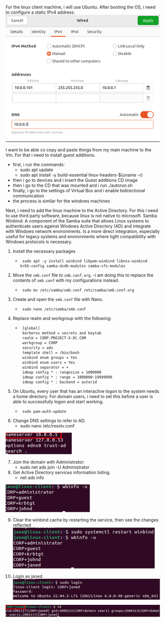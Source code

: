 For the linux client machine, i will use Ubuntu. After booting the OS, i need to configure a static IPv4 address:
![static IPv4](images/linux-setup.png)

I want to be able co copy and paste things from my main machine to the Vm. For that i need to install guest additions.
- first, i run the commands:
	- sudo apt update
	- sudo apt install -y build-essential linux-headers-$(uname -r)
- then i go to devices and i insert the Guest additions CD image
- then i go to the CD that was mounted and i run ./autorun.sh
- finally, i go to the settings of Virtual Box and i enable bidirectional communication
- the process is similar for the windows machines

Next, i need to add the linux machine to the Active Directory. For this i need to use third party software, because linux is not native to microsoft.
Samba Winbind: A component of the Samba suite that allows Linux systems to authenticate users against Windows Active Directory (AD) and integrate with Windows network environments. Is a more direct integration, especially useful for legacy systems and environments where tight compatibility with Windows protocols is necessary.

1. Install the necessary packages
	-      sudo apt -y install winbind libpam-winbind libnss-winbind krb5-config samba-dsdb-modules samba-vfs-modules
2. Move the `smb.conf` file to `smb.conf.org`. -i am doing this to replace the contents of `smb.conf` with my configurations instead.
	-      sudo mv /etc/samba/smb.conf /etc/samba/smb.conf.org
3. Create and open the `smb.conf` file with Nano.
	-      sudo nano /etc/samba/smb.conf
4. Replace realm and workgroup with the following:
	-      [global]
	       kerberos method = secrets and keytab
	       realm = CORP.PROJECT-X-DC.COM
	       workgroup = CORP
	       security = ads
	       template shell = /bin/bash
	       winbind enum groups = Yes
	       winbind enum users = Yes
	       winbind separator = +
	       idmap config * : rangesize = 1000000
	       idmap config * : range = 1000000-19999999
	       idmap config * : backend = autorid
5. On Ubuntu, every user that has an interactive logon to the system needs a home directory. For domain users, i need to set this before a user is able to successfully logon and start working.
	-      sudo pam-auth-update
6. Change DNS settings to refer to AD.
	- sudo nano /etc/resolv.conf

![linux DNS](images/linux-DNS.png)

7. Join the domain with Administrator:
	- sudo net ads join -U Administrator
8. Get Active Directory services information listing.
	- net ads info

![AD info](images/AD-info.png)

9. Clear the winbind cache by restarting the service, then see the changes reflected
![winbind](images/winbind.png)

10. Login as janed
![janed login](images/janed-login.png)

![janed id](images/janedID.png)
